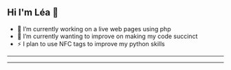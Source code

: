 ## Hi I'm Léa 👋

- 🔭 I’m currently working on a live web pages using php
- 🌱 I’m currently wanting to improve on making my code succinct
- ⚡ I plan to use NFC tags to improve my python skills



------------------------------------------------------------------------------
------------------------------------------------------------------------------


<!--
**laybell/laybell** is a ✨ _special_ ✨ repository because its `README.md` (this file) appears on your GitHub profile.

Here are some ideas to get you started:

- 🔭 I’m currently working on ...
- 🌱 I’m currently learning ...
- 👯 I’m looking to collaborate on ...
- 🤔 I’m looking for help with ...
- 💬 Ask me about ...
- 📫 How to reach me: ...
- 😄 Pronouns: ...
- ⚡ Fun fact: ...
-->
